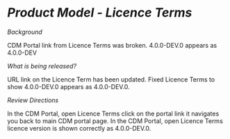 # *Product Model - Licence Terms*

_Background_

CDM Portal link from Licence Terms was broken. 4.0.0-DEV.0 appears as 4.0.0-DEV

_What is being released?_

URL link on the Licence Term has been updated. Fixed Licence Terms to show 4.0.0-DEV.0 appears as 4.0.0-DEV.0. 

_Review Directions_

In the CDM Portal, open Licence Terms click on the portal link it navigates you back to main CDM portal page.
In the CDM Portal, open Licence Terms licence version is shown correctly as 4.0.0-DEV.0.